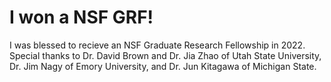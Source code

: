 # I won a NSF GRF!
I was blessed to recieve an NSF Graduate Research Fellowship in 2022. Special thanks to Dr. David Brown and Dr. Jia Zhao of Utah State University, Dr. Jim Nagy of Emory University, and Dr. Jun Kitagawa of Michigan State.

